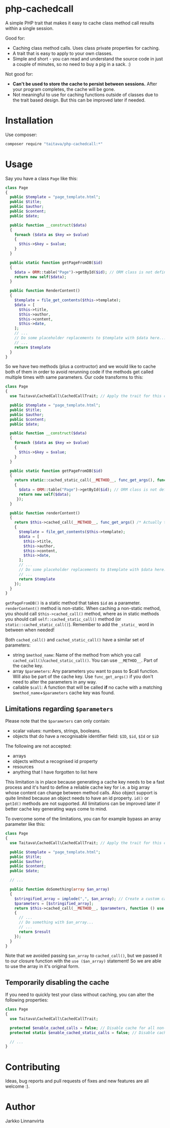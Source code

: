 # php-cachedcall
A simple PHP trait that makes it easy to cache class method call results within a single session.

Good for:
 - Caching class method calls. Uses class private properties for caching.
 - A trait that is easy to apply to your own classes.
 - Simple and short - you can read and understand the source code in just a couple of minutes, so no need to buy a pig in a sack. :)

Not good for:
 - **Can't be used to store the cache to persist between sessions.** After your program completes, the cache will be gone.
 - Not meaningful to use for caching functions outside of classes due to the trait based design. But this can be improved later if needed.

# Installation

Use composer:
```sh
composer require "taitava/php-cachedcall:*"
```

# Usage

Say you have a class `Page` like this:

```php
class Page
{
  public $template = "page_template.html";
  public $title;
  public $author;
  public $content;
  public $date;

  public function __construct($data)
  {
    foreach ($data as $key => $value)
    {
      $this->$key = $value;
    }
  }

  public static function getPageFromDB($id)
  {
    $data = ORM::table("Page")->getById($id); // ORM class is not defined in this example, but let's just pretend that it exists. :)
    return new self($data);
  }

  public function RenderContent()
  {
    $template = file_get_contents($this->template);
    $data = [
      $this->title,
      $this->author,
      $this->content,
      $this->date,
    ];
    // ...
    // Do some placeholder replacements to $template with $data here...
    // ...
    return $template
  }
}
```

So we have two methods (plus a contructor) and we would like to cache both of them in order to avoid rerunning code if the methods get called multiple times with same parameters. Our code transforms to this:

```php
class Page
{
  use Taitava\CachedCall\CachedCallTrait; // Apply the trait for this class.

  public $template = "page_template.html";
  public $title;
  public $author;
  public $content;
  public $date;

  public function __construct($data)
  {
    foreach ($data as $key => $value)
    {
      $this->$key = $value;
    }
  }

  public static function getPageFromDB($id)
  {
    return static::cached_static_call(__METHOD__, func_get_args(), function ($id)
    {
      $data = ORM::table("Page")->getById($id); // ORM class is not defined in this example, but let's just pretend that it exists. :)
      return new self($data);
     });
  }

  public function renderContent()
  {
    return $this->cached_call(__METHOD__, func_get_args() /* Actually this is an empty array because this method has no parameters. */, function ()
    {
      $template = file_get_contents($this->template);
      $data = [
        $this->title,
        $this->author,
        $this->content,
        $this->date,
      ];
      // ...
      // Do some placeholder replacements to $template with $data here...
      // ...
      return $template
    });
  }
}
```

`getPageFromDB()` is a static method that takes `$id` as a parameter. `renderContent()` method is non-static. When caching a non-static method, you should call `$this->cached_call()` method, where as in static methods you should call `self::cached_static_call()` method (or `static::cached_static_call()`). Remember to add the `_static_` word in between when needed!

Both `cached_call()` and `cached_static_call()` have a similar set of parameters:
 - string `$method_name`: Name of the method from which you call `cached_call()`/`cached_static_call()`. You can use `__METHOD__`. Part of the cache key.
 - array `$parameters`: Any parameters you want to pass to $call function. Will also be part of the cache key. Use `func_get_args()` if you don't need to alter the parameters in any way.
 - callable `$call`: A function that will be called **if** no cache with a matching `$method_name`+`$parameters` cache key was found.

## Limitations regarding `$parameters`
Please note that the `$parameters` can only contain:
 - scalar values: numbers, strings, booleans.
 - objects that do have a recognisable identifier field: `$ID`, `$id`, `$Id` or `$iD`

The following are not accepted:
 - arrays
 - objects without a recognised id property
 - resources
 - anything that I have forgotten to list here

This limitation is in place because generating a cache key needs to be a fast process and it's hard to define a reliable cache key for i.e. a big array whose content can change between method calls. Also object support is quite limited because an object needs to have an id property. `id()` or `getId()` methods are not supported. All limitations can be improved later if better cache key generating ways come to mind.

To overcome some of the limitations, you can for example bypass an array parameter like this:

```php
class Page
{
  use Taitava\CachedCall\CachedCallTrait; // Apply the trait for this class.

  public $template = "page_template.html";
  public $title;
  public $author;
  public $content;
  public $date;

  // ...

  public function doSomething(array $an_array)
  {
    $stringified_array = implode(",", $an_array); // Create a custom cache key. This can be done IF we know that the array is likely to be *small*. Be careful!
    $parameters = [$stringified_array];
    return $this->cached_call(__METHOD__, $parameters, function () use ($an_array)
    {
      // ...
      // Do something with $an_array...
      // ...
      return $result
    });
  }
}
```

Note that we avoided passing `$an_array` to `cached_call()`, but we passed it to our closure function with the `use ($an_array)` statement! So we are able to use the array in it's original form.

## Temporarily disabling the cache

If you need to quickly test your class without caching, you can alter the following properties:

```php
class Page
{
  use Taitava\CachedCall\CachedCallTrait;

  protected $enable_cached_calls = false; // Disable cache for all non-static methods (of a specific instance).
  protected static $enable_cached_static_calls = false; // Disable cache for all static methods of this class.

  // ...
}
```

# Contributing
Ideas, bug reports and pull requests of fixes and new features are all welcome :).

# Author
Jarkko Linnanvirta
